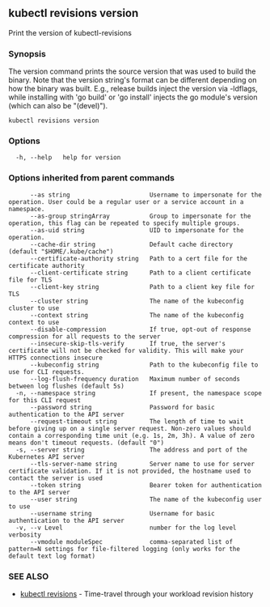 ## kubectl revisions version

Print the version of kubectl-revisions

### Synopsis

The version command prints the source version that was used to build the binary.
Note that the version string's format can be different depending on how the binary was built.
E.g., release builds inject the version via -ldflags, while installing with 'go build' or
'go install' injects the go module's version (which can also be "(devel)").

```
kubectl revisions version
```

### Options

```
  -h, --help   help for version
```

### Options inherited from parent commands

```
      --as string                      Username to impersonate for the operation. User could be a regular user or a service account in a namespace.
      --as-group stringArray           Group to impersonate for the operation, this flag can be repeated to specify multiple groups.
      --as-uid string                  UID to impersonate for the operation.
      --cache-dir string               Default cache directory (default "$HOME/.kube/cache")
      --certificate-authority string   Path to a cert file for the certificate authority
      --client-certificate string      Path to a client certificate file for TLS
      --client-key string              Path to a client key file for TLS
      --cluster string                 The name of the kubeconfig cluster to use
      --context string                 The name of the kubeconfig context to use
      --disable-compression            If true, opt-out of response compression for all requests to the server
      --insecure-skip-tls-verify       If true, the server's certificate will not be checked for validity. This will make your HTTPS connections insecure
      --kubeconfig string              Path to the kubeconfig file to use for CLI requests.
      --log-flush-frequency duration   Maximum number of seconds between log flushes (default 5s)
  -n, --namespace string               If present, the namespace scope for this CLI request
      --password string                Password for basic authentication to the API server
      --request-timeout string         The length of time to wait before giving up on a single server request. Non-zero values should contain a corresponding time unit (e.g. 1s, 2m, 3h). A value of zero means don't timeout requests. (default "0")
  -s, --server string                  The address and port of the Kubernetes API server
      --tls-server-name string         Server name to use for server certificate validation. If it is not provided, the hostname used to contact the server is used
      --token string                   Bearer token for authentication to the API server
      --user string                    The name of the kubeconfig user to use
      --username string                Username for basic authentication to the API server
  -v, --v Level                        number for the log level verbosity
      --vmodule moduleSpec             comma-separated list of pattern=N settings for file-filtered logging (only works for the default text log format)
```

### SEE ALSO

* [kubectl revisions](kubectl_revisions.md)	 - Time-travel through your workload revision history

